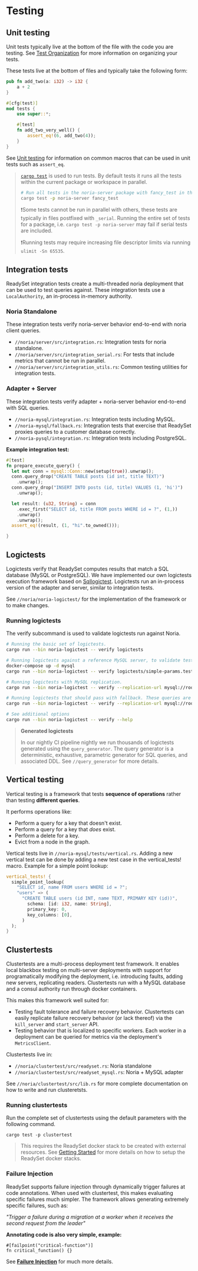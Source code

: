 # Testing

## Unit testing

Unit tests typically live at the bottom of the file with the code you are testing.
See [Test Organization](https://doc.rust-lang.org/book/ch11-03-test-organization.html)
for more information on organizing your tests.

These tests live at the bottom of files and typically take the following form:

```rust
pub fn add_two(a: i32) -> i32 {
    a + 2
}

#[cfg(test)]
mod tests {
    use super::*;

    #[test]
    fn add_two_very_well() {
        assert_eq!(6, add_two(4));
    }
}
```

See [Unit testing](https://doc.rust-lang.org/rust-by-example/testing/unit_testing.html)
for information on common macros that can be used in unit tests such as
`assert_eq`.

> [`cargo test`](https://doc.rust-lang.org/cargo/commands/cargo-test.html) is used to run tests.
> By default tests it runs all the tests within the current package or workspace in parallel.
>
> ```bash
> # Run all tests in the noria-server package with fancy_test in their name.
> cargo test -p noria-server fancy_test
> ```
> ❗Some tests cannot be run in parallel with others, these tests are
> typically in files postfixed with `_serial`. Running the entire set
> of tests for a package, i.e. `cargo test -p noria-server` may fail
> if serial tests are included.
>
> ❗Running tests may require increasing file descriptor limits via running `ulimit -Sn 65535`.

## Integration tests
ReadySet integration tests create a multi-threaded noria deployment that can be used to test
queries against. These integration tests use a `LocalAuthority`, an in-process in-memory
authority.

### Noria Standalone

These integration tests verify noria-server behavior end-to-end with noria client queries.

 * `//noria/server/src/integration.rs`: Integration tests for noria standalone.
 * `//noria/server/src/integration_serial.rs`: For tests that include metrics that cannot be run in parallel.
 * `//noria/server/src/integration_utils.rs`: Common testing utilities for integration tests.

### Adapter + Server

These integration tests verify adapter + noria-server behavior end-to-end with SQL queries.

 * `//noria-mysql/integration.rs`: Integration tests including MySQL.
 * `//noria-mysql/fallback.rs`: Integration tests that exercise that ReadySet proxies queries to a customer database correctly.
 * `//noria-pysql/integration.rs`: Integration tests including
   PostgreSQL.

**Example integration test:**
```rust
#[test]
fn prepare_execute_query() {
  let mut conn = mysql::Conn::new(setup(true)).unwrap();
  conn.query_drop("CREATE TABLE posts (id int, title TEXT)")
    .unwrap();
  conn.query_drop("INSERT INTO posts (id, title) VALUES (1, 'hi')")
    .unwrap();

  let result: (u32, String) = conn
    .exec_first("SELECT id, title FROM posts WHERE id = ?", (1,))
    .unwrap()
    .unwrap();
  assert_eq!(result, (1, "hi".to_owned()));

}
```


## Logictests
Logictests verify that ReadySet computes results that match a SQL database (MySQL or PostgreSQL). We have implemented
our own logictests execution framework based on [Sqllogictest](https://www.sqlite.org/sqllogictest/doc/trunk/about.wiki).
Logictests run an in-process version of the adapter and server, similar to integration tests.

See `//noria/noria-logictest/` for the implementation of the framework or to make changes.

### Running logictests
The verify subcommand is used to validate logictests run against Noria.
```bash
# Running the basic set of logictests.
cargo run --bin noria-logictest -- verify logictests

# Running logictests against a reference MySQL server, to validate test correctness
docker-compose up -d mysql
cargo run --bin noria-logictest -- verify logictests/simple-params.test --mysql

# Running logictests with MySQL replication.
cargo run --bin noria-logictest -- verify --replication-url mysql://root:noria@mysql/sqllogictest logictests

# Running logictests that should pass with fallback. These queries are likely unsupported in Noria.
cargo run --bin noria-logictest -- verify --replication-url mysql://root:noria@mysql/sqllogictest logictests/requires-fallback

# See additional options
cargo run --bin noria-logictest -- verify --help
```

> <b>Generated logictests</b>
>
> In our nightly CI pipeline nightly we run thousands of logictests generated using the `query_generator`.
> The query generator is a deterministic, exhaustive, parametric generator for SQL queries, and associated DDL.
> See `//query_generator` for more details.

## Vertical testing
Vertical testing is a framework that tests **sequence of operations** rather than testing **different queries**.

It performs operations like:
  * Perform a query for a key that doesn't exist.
  * Perform a query for a key that *does* exist.
  * Perform a delete for a key.
  * Evict from a node in the graph.

Vertical tests live in `//noria-mysql/tests/vertical.rs`. Adding a new vertical test can be done by
adding a new test case in the vertical_tests! macro. Example for a simple point lookup:

```rust
vertical_tests! {
  simple_point_lookup(
    "SELECT id, name FROM users WHERE id = ?";
    "users" => (
      "CREATE TABLE users (id INT, name TEXT, PRIMARY KEY (id))",
        schema: [id: i32, name: String],
        primary_key: 0,
        key_columns: [0],
      )
  );
}
```

## Clustertests
Clustertests are a multi-process deployment test framework. It enables local
blackbox testing on multi-server deployments with support for
programatically modifying the deployment, i.e. introducing faults,
adding new servers, replicating readers. Clustertests run with a MySQL database
and a consul authority run through docker containers.

This makes this framework well suited for:
  * Testing fault tolerance and failure recovery behavior. Clustertests can
    easily replicate failure recovery behavior (or lack thereof) via the `kill_server`
    and `start_server` API.
  * Testing behavior that is localized to specific workers. Each worker in
    a deployment can be queried for metrics via the deployment's `MetricsClient`.

Clustertests live in:
 * `//noria/clustertest/src/readyset.rs`: Noria standalone
 * `//noria/clustertest/src/readyset_mysql.rs`: Noria + MySQL adapter

See `//noria/clustertest/src/lib.rs` for more complete documentation on how to
write and run clusteretsts.

### Running clustertests
Run the complete set of clustertests using the default parameters with the following command.
```
cargo test -p clustertest
```

> This requires the ReadySet docker stack to be created with external resources. See
> [Getting Started](./getting_started.md) for more details on how
> to setup the ReadySet docker stacks.

### Failure Injection
ReadySet supports failure injection through dynamically trigger failures at code annotations.
When used with clustertest, this makes evaluating specific failures much simpler. The framework
allows generating extremely specific failures, such as:

*"Trigger a failure during a migration at a worker when it receives the second request from the leader"*

**Annotating code is also very simple, example:**
```
#[failpoint("critical-function")]
fn critical_function() {}
```

See **[Failure Injection](./failure_injection.md)** for much more details.
